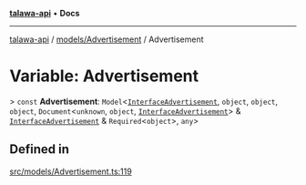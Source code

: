 [**talawa-api**](../../../README.md) • **Docs**

***

[talawa-api](../../../modules.md) / [models/Advertisement](../README.md) / Advertisement

# Variable: Advertisement

\> `const` **Advertisement**: `Model`\<[`InterfaceAdvertisement`](../interfaces/InterfaceAdvertisement.md), `object`, `object`, `object`, `Document`\<`unknown`, `object`, [`InterfaceAdvertisement`](../interfaces/InterfaceAdvertisement.md)\> & [`InterfaceAdvertisement`](../interfaces/InterfaceAdvertisement.md) & `Required`\<`object`\>, `any`\>

## Defined in

[src/models/Advertisement.ts:119](https://github.com/PalisadoesFoundation/talawa-api/blob/5e38dbf44e47f2fc703410fad29ab5c8f7f26c77/src/models/Advertisement.ts#L119)
